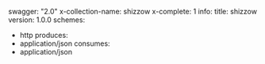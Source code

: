 swagger: "2.0"
x-collection-name: shizzow
x-complete: 1
info:
  title: shizzow
  version: 1.0.0
schemes:
- http
produces:
- application/json
consumes:
- application/json